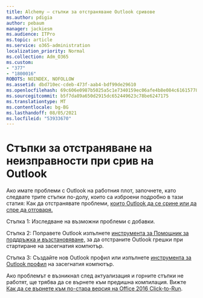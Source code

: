 ```yaml
---
title: Alchemy – стъпки за отстраняване Outlook сривове
ms.author: pdigia
author: pebaum
manager: jackiesm
ms.audience: ITPro
ms.topic: article
ms.service: o365-administration
localization_priority: Normal
ms.collection: Adm_O365
ms.custom:
- "377"
- "1800016"
ROBOTS: NOINDEX, NOFOLLOW
ms.assetid: dbd710ec-cdeb-473f-aab4-bdf99de29610
ms.openlocfilehash: 69c606e0987b5025a5c1e7340159ec06afe4b8e084c61615778a90114f9b4ecb
ms.sourcegitcommit: b5f7da89a650d2915dc652449623c78be6247175
ms.translationtype: MT
ms.contentlocale: bg-BG
ms.lasthandoff: 08/05/2021
ms.locfileid: "53933670"
---
```

# <a name="outlook-crash-troubleshooting-steps"></a>Стъпки за отстраняване на неизправности при срив на Outlook

Ако имате проблеми с Outlook на работния плот, започнете, като следвате трите стъпки по-долу, които са изброени подробно в тази статия: Как да отстранявате проблеми, [които Outlook да се срине или да спре да отговаря.](https://docs.microsoft.com/exchange/troubleshoot/outlook-crashes/crash-issues)
  
Стъпка 1: Изследване на възможни проблеми с добавки.
  
Стъпка 2: Поправете Outlook изпълнете [инструмента за Помощник за поддръжка и възстановяване,](https://aka.ms/SaRA-OutlookWontStart) за да отстраните Outlook грешки при стартиране на засегнатия компютър.
  
Стъпка 3: Създайте нов Outlook профил или изпълнете [инструмента за Outlook профил](https://aka.ms/SaRA-OutlookSetupProfile) на засегнатия компютър.
  
Ако проблемът е възникнал след актуализация и горните стъпки не работят, ще трябва да се върнете към предишна компилация. Вижте [Как да се върнете към по-стара версия на Office 2016 Click-to-Run](https://support.microsoft.com/help/2770432).
  